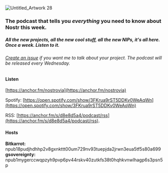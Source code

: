    
![Untitled_Artwork 28](https://user-images.githubusercontent.com/8143945/210556301-8cac9d9d-40bd-4e78-90a1-56909d589521.png)

### The podcast that tells you *everything* you need to know about Nostr this week.

##### All the new projects, all the new cool stuff, all the new NIPs, it's all here. Once a week. Listen to it.

###### [Create an issue](https://github.com/gazhayes/nostrovia.org) if you want me to talk about your project. The podcast will be released every Wednesday. 

#### Listen
[https://anchor.fm/nostrovia](https://anchor.fm/nostrovia)

Spotify: [https://open.spotify.com/show/3FKrua9rST5DDKv0WeAqWn](https://open.spotify.com/show/3FKrua9rST5DDKv0WeAqWn)  
   
RSS: [https://anchor.fm/s/d8e8d5a4/podcast/rss](https://anchor.fm/s/d8e8d5a4/podcast/rss).  
   
#### Hosts 
**Bitkarrot:** npub18pudjhdhhp2v8gxnkttt00um729nv93tuepjda2jrwn3eua5tf5s80a699   
**gsovereignty:** npub1mygerccwqpzyh9pvp6pv44rskv40zutkfs38t0hqhkvnwlhagp6s3psn5p
